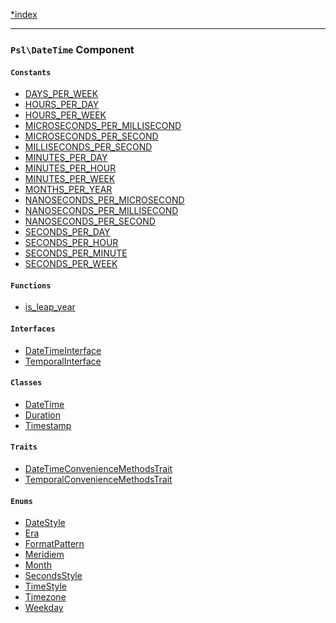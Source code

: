 <!--
    This markdown file was generated using `docs/documenter.php`.

    Any edits to it will likely be lost.
-->

[*index](./../README.md)

---

### `Psl\DateTime` Component

#### `Constants`

- [DAYS_PER_WEEK](./../../src/Psl/DateTime/constants.php#L0)
- [HOURS_PER_DAY](./../../src/Psl/DateTime/constants.php#L0)
- [HOURS_PER_WEEK](./../../src/Psl/DateTime/constants.php#L0)
- [MICROSECONDS_PER_MILLISECOND](./../../src/Psl/DateTime/constants.php#L0)
- [MICROSECONDS_PER_SECOND](./../../src/Psl/DateTime/constants.php#L0)
- [MILLISECONDS_PER_SECOND](./../../src/Psl/DateTime/constants.php#L0)
- [MINUTES_PER_DAY](./../../src/Psl/DateTime/constants.php#L0)
- [MINUTES_PER_HOUR](./../../src/Psl/DateTime/constants.php#L0)
- [MINUTES_PER_WEEK](./../../src/Psl/DateTime/constants.php#L0)
- [MONTHS_PER_YEAR](./../../src/Psl/DateTime/constants.php#L0)
- [NANOSECONDS_PER_MICROSECOND](./../../src/Psl/DateTime/constants.php#L0)
- [NANOSECONDS_PER_MILLISECOND](./../../src/Psl/DateTime/constants.php#L0)
- [NANOSECONDS_PER_SECOND](./../../src/Psl/DateTime/constants.php#L0)
- [SECONDS_PER_DAY](./../../src/Psl/DateTime/constants.php#L0)
- [SECONDS_PER_HOUR](./../../src/Psl/DateTime/constants.php#L0)
- [SECONDS_PER_MINUTE](./../../src/Psl/DateTime/constants.php#L0)
- [SECONDS_PER_WEEK](./../../src/Psl/DateTime/constants.php#L0)

#### `Functions`

- [is_leap_year](./../../src/Psl/DateTime/is_leap_year.php#L17)

#### `Interfaces`

- [DateTimeInterface](./../../src/Psl/DateTime/DateTimeInterface.php#L9)
- [TemporalInterface](./../../src/Psl/DateTime/TemporalInterface.php#L20)

#### `Classes`

- [DateTime](./../../src/Psl/DateTime/DateTime.php#L13)
- [Duration](./../../src/Psl/DateTime/Duration.php#L30)
- [Timestamp](./../../src/Psl/DateTime/Timestamp.php#L16)

#### `Traits`

- [DateTimeConvenienceMethodsTrait](./../../src/Psl/DateTime/DateTimeConvenienceMethodsTrait.php#L17)
- [TemporalConvenienceMethodsTrait](./../../src/Psl/DateTime/TemporalConvenienceMethodsTrait.php#L16)

#### `Enums`

- [DateStyle](./../../src/Psl/DateTime/DateStyle.php#L23)
- [Era](./../../src/Psl/DateTime/Era.php#L14)
- [FormatPattern](./../../src/Psl/DateTime/FormatPattern.php#L15)
- [Meridiem](./../../src/Psl/DateTime/Meridiem.php#L14)
- [Month](./../../src/Psl/DateTime/Month.php#L15)
- [SecondsStyle](./../../src/Psl/DateTime/SecondsStyle.php#L13)
- [TimeStyle](./../../src/Psl/DateTime/TimeStyle.php#L23)
- [Timezone](./../../src/Psl/DateTime/Timezone.php#L21)
- [Weekday](./../../src/Psl/DateTime/Weekday.php#L15)


